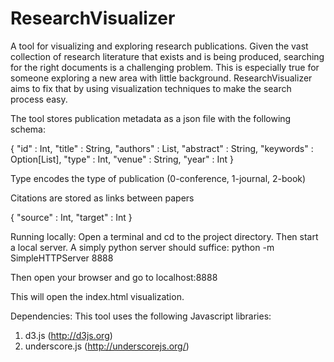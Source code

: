 ResearchVisualizer
==================

A tool for visualizing and exploring research publications. Given the vast collection of research literature that exists and is being produced, searching for the right documents is a challenging problem. This is especially true for someone exploring a new area with little background. ResearchVisualizer aims to fix that by using visualization techniques to make the search process easy.

The tool stores publication metadata as a json file with the following schema:

{
  "id" : Int,
  "title" : String,
  "authors" : List<String>,
  "abstract" : String,
  "keywords" : Option[List<String>],
  "type" : Int,
  "venue" : String,
  "year" : Int
}

Type encodes the type of publication (0-conference, 1-journal, 2-book)

Citations are stored as links between papers

{
  "source" : Int,
  "target" : Int
}

Running locally:
Open a terminal and cd to the project directory. Then start a local server. A simply python server should suffice: python -m SimpleHTTPServer 8888

Then open your browser and go to
localhost:8888

This will open the index.html visualization.

Dependencies:
This tool uses the following Javascript libraries:
1. d3.js (http://d3js.org)
2. underscore.js (http://underscorejs.org/)
